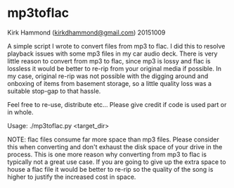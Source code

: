 # mp3toflac

Kirk Hammond (kirkdhammond@gmail.com) 20151009

A simple script I wrote to convert files from mp3 to flac. I did this to resolve playback issues with some mp3 files in my car audio deck. 
There is very little reason to convert from mp3 to flac, since mp3 is lossy and flac is lossless it would be better to re-rip from your original media if possible.
In my case, original re-rip was not possible with the digging around and onboxing of items from basement storage, so a little quality loss was a suitable stop-gap to that hassle.


Feel free to re-use, distribute etc...  Please give credit if code is used part or in whole.

Usage:
./mp3toflac.py <target_dir>


NOTE: flac files consume far more space than mp3 files. Please consider this when converting and don't exhaust the disk space of your drive in the process. This is one more reason why converting from mp3 to flac is typically not a great use case. If you are going to give up the extra space to house a flac file it would be better to re-rip so the quality of the song is higher to justify the increased cost in space.
